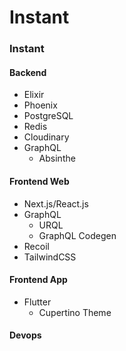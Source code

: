 # Instant

### Instant

#### Backend

- Elixir
- Phoenix
- PostgreSQL
- Redis
- Cloudinary
- GraphQL
  - Absinthe

#### Frontend Web

- Next.js/React.js
- GraphQL
  - URQL
  - GraphQL Codegen
- Recoil
- TailwindCSS

#### Frontend App

- Flutter
  - Cupertino Theme

#### Devops
